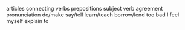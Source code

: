 articles
connecting verbs
prepositions
subject verb agreement
pronunciation
do/make
say/tell
learn/teach
borrow/lend
too bad
I feel myself
explain to